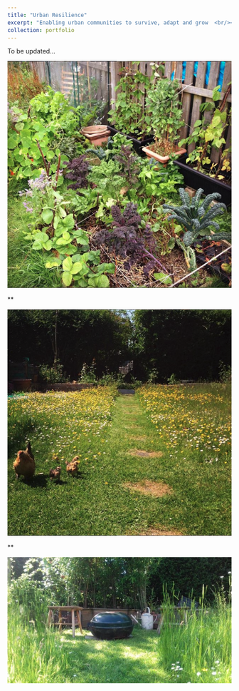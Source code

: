 ```yaml
---
title: "Urban Resilience"
excerpt: "Enabling urban communities to survive, adapt and grow  <br/><img src='/images/Garden.png'>"
collection: portfolio
---
```


To be updated...

![alt text](/images/raisedbeds.png "Back-garden permaculture")

**

![alt text](/images/meadow.png "Back-garden permaculture")

**

![alt text](/images/meadow2.png "Back-garden permaculture")




